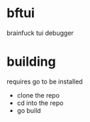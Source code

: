 # bftui
brainfuck tui debugger
# building
requires go to be installed
- clone the repo
- cd into the repo
- go build
